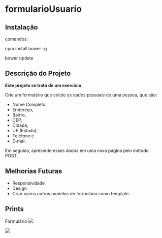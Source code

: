 # formularioUsuario

## Instalação

comandos:

npm install bower -g

bower update

## Descrição do Projeto
<b>Este projeto se trata de um exercício</b>

Crie um formulário que colete os dados pessoais de uma pessoa, que são:
 - Nome Completo,
 - Endereço,
 - Bairro,
 - CEP,
 - Cidade,
 - UF (Estado),
 - Telefone e
 - E-mail.

Em seguida, apresente esses dados em uma nova página pelo método POST.

## Melhorias Futuras

- Responsividade
- Design
- Criar varios outros modelos de formulário como template

## Prints

Formulário
<img src='https://imgur.com/uboou7h'>

<img src='https://i.imgur.com/4LL3b5E.png'>

